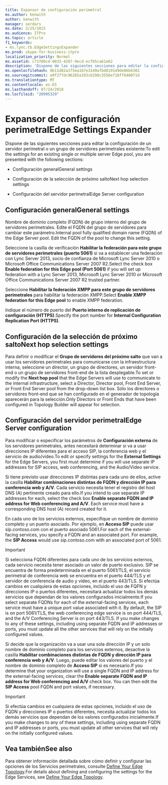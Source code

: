 ```yaml
---
title: Expansor de configuración perimetral
ms.author: kenwith
author: kenwith
manager: serdars
ms.date: 3/25/2015
ms.audience: ITPro
ms.topic: article
f1_keywords:
- ms.lync.tb.EdgeSettingsExpander
ms.prod: skype-for-business-itpro
localization_priority: Normal
ms.assetid: c73780cd-0033-4287-9ecd-ecf65ca61e62
description: 'Dispone de las siguientes secciones para editar la configuración de un servidor perimetral o un grupo de servidores perimetrales existente:'
ms.openlocfilehash: 8b11d82a1f5ea167e3149afbd819149de86b6302
ms.sourcegitcommit: e9f277dc96265a193c6298c3556ef16ff640071d
ms.translationtype: MT
ms.contentlocale: es-ES
ms.lasthandoff: 07/24/2018
ms.locfileid: "20995329"
---
```

# <a name="edge-settings-expander"></a><span data-ttu-id="b7198-103">Expansor de configuración perimetral</span><span class="sxs-lookup"><span data-stu-id="b7198-103">Edge Settings Expander</span></span>
 
<span data-ttu-id="b7198-104">Dispone de las siguientes secciones para editar la configuración de un servidor perimetral o un grupo de servidores perimetrales existente:</span><span class="sxs-lookup"><span data-stu-id="b7198-104">To edit the settings for an existing single or multiple server Edge pool, you are presented with the following sections:</span></span>
  
- <span data-ttu-id="b7198-105">Configuración general</span><span class="sxs-lookup"><span data-stu-id="b7198-105">General settings</span></span>
    
- <span data-ttu-id="b7198-106">Configuración de la selección de próximo salto</span><span class="sxs-lookup"><span data-stu-id="b7198-106">Next hop selection settings</span></span>
    
- <span data-ttu-id="b7198-107">Configuración del servidor perimetral</span><span class="sxs-lookup"><span data-stu-id="b7198-107">Edge Server configuration</span></span>
    


## <a name="general-settings"></a><span data-ttu-id="b7198-108">Configuración general</span><span class="sxs-lookup"><span data-stu-id="b7198-108">General settings</span></span>

<span data-ttu-id="b7198-p101">Nombre de dominio completo (FQDN) de grupo interno del grupo de servidores perimetrales. Edite el FQDN del grupo de servidores para cambiar este parámetro.</span><span class="sxs-lookup"><span data-stu-id="b7198-p101">Internal pool fully qualified domain name (FQDN) of the Edge Server pool. Edit the FQDN of the pool to change this setting.</span></span>
  
<span data-ttu-id="b7198-111">Seleccione la casilla de verificación **Habilitar la federación para este grupo de servidores perimetrales (puerto 5061)** si va a establecer una federación con Lync Server 2013, socio de confianza de Microsoft Lync Server 2010 o Microsoft Office Communications Server 2007 R2.</span><span class="sxs-lookup"><span data-stu-id="b7198-111">Select the check box **Enable federation for this Edge pool (Port 5061)** if you will set up federation with a Lync Server 2013, Microsoft Lync Server 2010 or Microsoft Office Communications Server 2007 R2 trusted partner.</span></span>
  
<span data-ttu-id="b7198-112">Seleccione **Habilitar la federación XMPP para este grupo de servidores perimetrales** para habilitar la federación XMPP.</span><span class="sxs-lookup"><span data-stu-id="b7198-112">Select **Enable XMPP federation for this Edge pool** to enable XMPP federation.</span></span>
  
<span data-ttu-id="b7198-113">Indique el número de puerto del **Puerto interno de replicación de configuración (HTTPS)**.</span><span class="sxs-lookup"><span data-stu-id="b7198-113">Specify the port number for **Internal Configuration Replication Port (HTTPS)**.</span></span>
  
## <a name="next-hop-selection-settings"></a><span data-ttu-id="b7198-114">Configuración de la selección de próximo salto</span><span class="sxs-lookup"><span data-stu-id="b7198-114">Next hop selection settings</span></span>

<span data-ttu-id="b7198-115">Para definir o modificar el **Grupo de servidores del próximo salto** que van a usar los servidores perimetrales para comunicarse con la infraestructura interna, seleccione un director, un grupo de directores, un servidor front-end o un grupo de servidores front-end de la lista desplegable.</span><span class="sxs-lookup"><span data-stu-id="b7198-115">To set or modify the **Next hop pool** that the Edge Servers will use to communicate to the internal infrastructure, select a Director, Director pool, Front End Server, or Front End Server pool from the drop-down list box.</span></span> <span data-ttu-id="b7198-116">Sólo los directores o servidores front-end que se han configurado en el generador de topología aparecerán para la selección.</span><span class="sxs-lookup"><span data-stu-id="b7198-116">Only Directors or Front Ends that have been configured in Topology Builder will appear for selection.</span></span>
  
## <a name="edge-server-configuration"></a><span data-ttu-id="b7198-117">Configuración del servidor perimetral</span><span class="sxs-lookup"><span data-stu-id="b7198-117">Edge Server configuration</span></span>

<span data-ttu-id="b7198-118">Para modificar o especificar los parámetros de **Configuración externa** de los servidores perimetrales, antes necesitará determinar si va a usar direcciones IP diferentes para el acceso SIP, la conferencia web y el servicio de audio/vídeo.</span><span class="sxs-lookup"><span data-stu-id="b7198-118">To edit or specify settings for the **External Settings** for the Edge Servers, you first must determine if you will use separate IP addresses for SIP access, web conferencing, and the Audio/Video service.</span></span>
  
<span data-ttu-id="b7198-p103">Si tiene previsto usar direcciones IP distintas para cada uno de ellos, active la casilla **Habilitar combinaciones distintas de FQDN y dirección IP para conferencia web y A/V**. Cada servicio necesita tener el registro del host DNS (A) pertinente creado para ello.</span><span class="sxs-lookup"><span data-stu-id="b7198-p103">If you intend to use separate IP addresses for each, select the check box **Enable separate FQDN and IP address for Web conferencing and A/V**. Each service must have a corresponding DNS host (A) record created for it.</span></span>
  
<span data-ttu-id="b7198-p104">En cada uno de los servicios externos, especifique un nombre de dominio completo y un puerto asociado. Por ejemplo, en **Acceso SIP** puede usar sip.contoso.com con el puerto asociado 5061.</span><span class="sxs-lookup"><span data-stu-id="b7198-p104">For each of the external-facing services, you specify a FQDN and an associated port. For example, the **SIP Access** would use sip.contoso.com with an associated port of 5061.</span></span>
  
> [!IMPORTANT]
> <span data-ttu-id="b7198-p105">Si selecciona FQDN diferentes para cada uno de los servicios externos, cada servicio necesita tener asociado un valor de puerto exclusivo. SIP se encuentra de forma predeterminada en el puerto 5061/TLS, el servicio perimetral de conferencia web se encuentra en el puerto 444/TLS y el servidor de conferencia de audio y vídeo, en el puerto 443/TLS. Si efectúa cambios en cualquiera de estas opciones, incluido el uso de FQFN y direcciones IP o puertos diferentes, necesitará actualizar todos los demás servicios que dependan de los valores configurados inicialmente.</span><span class="sxs-lookup"><span data-stu-id="b7198-p105">If you select separate FQDNs for each of the external-facing services, each service must have a unique port value associated with it. By default, the SIP is on port 5061/TLS, the web conferencing edge service is on port 444/TLS, and the A/V Conferencing Server is on port 443/TLS. If you make changes to any of these settings, including using separate FQDN and IP addresses or ports, you must update all the other services that will rely on the initially configured values.</span></span> 
  
<span data-ttu-id="b7198-p106">Si decide que la organización va a usar una sola dirección IP y un solo nombre de dominio completo para los servicios externos, desactive la casilla **Habilitar combinaciones distintas de FQDN y dirección IP para conferencia web y A/V**. Luego, puede editar los valores del puerto y el nombre de dominio completo de **Acceso SIP** si es necesario.</span><span class="sxs-lookup"><span data-stu-id="b7198-p106">If you determine that your organization will use a single FQDN and IP address for the external-facing services, clear the **Enable separate FQDN and IP address for Web conferencing and A/V** check box. You can then edit the **SIP Access** pool FQDN and port values, if necessary.</span></span>
  
> [!IMPORTANT]
> <span data-ttu-id="b7198-128">Si efectúa cambios en cualquiera de estas opciones, incluido el uso de FQDN y direcciones IP o puertos diferentes, necesita actualizar todos los demás servicios que dependan de los valores configurados inicialmente.</span><span class="sxs-lookup"><span data-stu-id="b7198-128">If you make changes to any of these settings, including using separate FQDN and IP addresses or ports, you must update all other services that will rely on the initially configured values.</span></span> 
  
## <a name="see-also"></a><span data-ttu-id="b7198-129">Vea también</span><span class="sxs-lookup"><span data-stu-id="b7198-129">See also</span></span>

<span data-ttu-id="b7198-130">Para obtener información detallada sobre cómo definir y configurar las opciones de los Servicios perimetrales, consulte [Define Your Edge Topology](http://technet.microsoft.com/library/787b23f1-8fa0-4c37-abf2-c516c5dd66f0.aspx).</span><span class="sxs-lookup"><span data-stu-id="b7198-130">For details about defining and configuring the settings for the Edge Services, see [Define Your Edge Topology](http://technet.microsoft.com/library/787b23f1-8fa0-4c37-abf2-c516c5dd66f0.aspx).</span></span>
  

